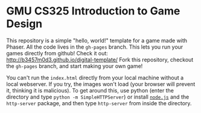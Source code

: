 # GMU CS325 Introduction to Game Design

This repository is a simple "hello, world!" template for a game made with Phaser.
All the code lives in the `gh-pages` branch. This lets you run your games directly from github!
Check it out: http://b3457m0d3.github.io/digital-template/
Fork this repository, checkout the `gh-pages` branch, and start making your own game!

You can't run the `index.html` directly from your local machine without a local webserver.
If you try, the images won't load (your browser will prevent it, thinking it is malicious).
To get around this, use python (enter the directory and type `python -m SimpleHTTPServer`)
or install [`node.js`](http://nodejs.org/) and the `http-server` package,
and then type `http-server` from inside the directory.
